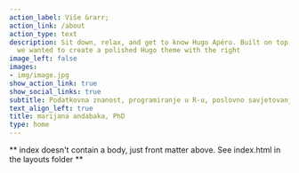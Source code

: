 ```yaml
---
action_label: Više &rarr;
action_link: /about
action_type: text
description: Sit down, relax, and get to know Hugo Apéro. Built on top of Blogophonic,
  we wanted to create a polished Hugo theme with the right 
image_left: false
images:
- img/image.jpg
show_action_link: true
show_social_links: true
subtitle: Podatkovna znanost, programiranje u R-u, poslovno savjetovanje eee
text_align_left: true
title: marijana andabaka, PhD
type: home
---
```


** index doesn't contain a body, just front matter above.
See index.html in the layouts folder **
